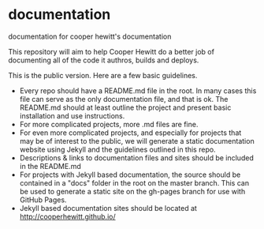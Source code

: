# documentation
documentation for cooper hewitt's documentation

This repository will aim to help Cooper Hewitt do a better job of documenting all of the code it authros, builds and deploys.

This is the public version. Here are a few basic guidelines.

* Every repo should have a README.md file in the root. In many cases this file can serve as the only documentation file, and that is ok. The README.md should at least outline the project and present basic installation and use instructions.
* For more complicated projects, more .md files are fine.
* For even more complicated projects, and especially for projects that may be of interest to the public, we will generate a static documentation website using Jekyll and the guidelines outlined in this repo.
* Descriptions & links to documentation files and sites should be included in the README.md
* For projects with Jekyll based documentation, the source should be contained in a "docs" folder in the root on the master branch. This can be used to generate a static site on the gh-pages branch for use with GitHub Pages.
* Jekyll based documentation sites should be located at http://cooperhewitt.github.io/<project-name>
